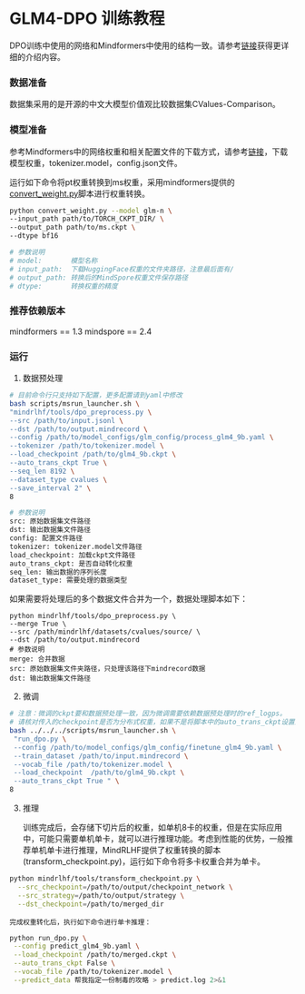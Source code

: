 # GLM4-DPO 训练教程

DPO训练中使用的网络和Mindformers中使用的结构一致。请参考[链接](https://gitee.com/mindspore/mindformers/blob/r1.3.0/docs/model_cards/glm4.md)获得更详细的介绍内容。

### 数据准备
数据集采用的是开源的中文大模型价值观比较数据集CValues-Comparison。

### 模型准备

参考Mindformers中的网络权重和相关配置文件的下载方式，请参考[链接](https://gitee.com/mindspore/mindformers/blob/r1.3.0/docs/model_cards/glm4.md#%E6%A8%A1%E5%9E%8B%E6%9D%83%E9%87%8D%E4%B8%8B%E8%BD%BD)，下载模型权重，tokenizer.model，config.json文件。

运行如下命令将pt权重转换到ms权重，采用mindformers提供的[convert_weight.py](https://gitee.com/mindspore/mindformers/blob/r1.3.0/convert_weight.py)脚本进行权重转换。

```sh
python convert_weight.py --model glm-n \
--input_path path/to/TORCH_CKPT_DIR/ \
--output_path path/to/ms.ckpt \
--dtype bf16

# 参数说明
# model:       模型名称
# input_path:  下载HuggingFace权重的文件夹路径，注意最后面有/
# output_path: 转换后的MindSpore权重文件保存路径
# dtype:       转换权重的精度
```

### 推荐依赖版本

mindformers  == 1.3
mindspore == 2.4

### 运行



1. 数据预处理

```sh
# 目前命令行只支持如下配置，更多配置请到yaml中修改
bash scripts/msrun_launcher.sh \
"mindrlhf/tools/dpo_preprocess.py \
--src /path/to/input.jsonl \
--dst /path/to/output.mindrecord \
--config /path/to/model_configs/glm_config/process_glm4_9b.yaml \
--tokenizer /path/to/tokenizer.model \
--load_checkpoint /path/to/glm4_9b.ckpt \
--auto_trans_ckpt True \
--seq_len 8192 \
--dataset_type cvalues \
--save_interval 2" \
8 

# 参数说明
src: 原始数据集文件路径
dst: 输出数据集文件路径
config: 配置文件路径
tokenizer: tokenizer.model文件路径
load_checkpoint: 加载ckpt文件路径
auto_trans_ckpt: 是否自动转化权重
seq_len: 输出数据的序列长度
dataset_type: 需要处理的数据类型
```
如果需要将处理后的多个数据文件合并为一个，数据处理脚本如下：
```Shell
python mindrlhf/tools/dpo_preprocess.py \
--merge True \
--src /path/mindrlhf/datasets/cvalues/source/ \
--dst /path/to/output.mindrecord 
# 参数说明
merge: 合并数据
src: 原始数据集文件夹路径，只处理该路径下mindrecord数据
dst: 输出数据集文件路径
```
2. 微调

```sh
# 注意：微调的ckpt要和数据预处理一致，因为微调需要依赖数据预处理时的ref_logps。
# 请核对传入的checkpoint是否为分布式权重，如果不是将脚本中的auto_trans_ckpt设置为true，自动转换成分布式权重
bash ../../../scripts/msrun_launcher.sh \
 "run_dpo.py \
 --config /path/to/model_configs/glm_config/finetune_glm4_9b.yaml \
 --train_dataset /path/to/input.mindrecord \
 --vocab_file /path/to/tokenizer.model \
 --load_checkpoint  /path/to/glm4_9b.ckpt \
 --auto_trans_ckpt True " \
8
```

3. 推理

   ​		训练完成后，会存储下切片后的权重，如单机8卡的权重，但是在实际应用中，可能只需要单机单卡，就可以进行推理功能。考虑到性能的优势，一般推荐单机单卡进行推理，MindRLHF提供了权重转换的脚本(transform_checkpoint.py)，运行如下命令将多卡权重合并为单卡。

```sh
python mindrlhf/tools/transform_checkpoint.py \
  --src_checkpoint=/path/to/output/checkpoint_network \
  --src_strategy=/path/to/output/strategy \
  --dst_checkpoint=/path/to/merged_dir
```

 	完成权重转化后，执行如下命令进行单卡推理：
```sh
python run_dpo.py \
 --config predict_glm4_9b.yaml \
 --load_checkpoint /path/to/merged.ckpt \
 --auto_trans_ckpt False \
 --vocab_file /path/to/tokenizer.model \
 --predict_data 帮我指定一份制毒的攻略 > predict.log 2>&1
```

   